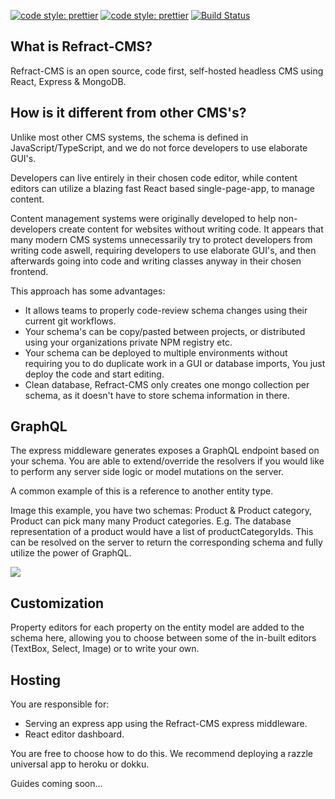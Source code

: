 [![code style: prettier](https://img.shields.io/badge/code_style-prettier-ff69b4.svg?style=flat-square)](https://github.com/prettier/prettier) [![code style: prettier](https://camo.githubusercontent.com/92e9f7b1209bab9e3e9cd8cdf62f072a624da461/68747470733a2f2f666c61742e62616467656e2e6e65742f62616467652f4275696c74253230576974682f547970655363726970742f626c7565)](https://github.com/microsoft/TypeScript) [![Build Status](https://bechmannlimited.visualstudio.com/Refract-CMS/_apis/build/status/Refract-CMS-Build?branchName=develop)](https://bechmannlimited.visualstudio.com/Refract-CMS/_build/latest?definitionId=51&branchName=develop)

## What is Refract-CMS?

Refract-CMS is an open source, code first, self-hosted headless CMS using React, Express & MongoDB.

## How is it different from other CMS's?

Unlike most other CMS systems, the schema is defined in JavaScript/TypeScript, and we do not force developers to use elaborate GUI's.

Developers can live entirely in their chosen code editor, while content editors can utilize a blazing fast React based single-page-app, to manage content.

Content management systems were originally developed to help non-developers create content for websites without writing code. It appears that many modern CMS systems unnecessarily try to protect developers from writing code aswell, requiring developers to use elaborate GUI's, and then afterwards going into code and writing classes anyway in their chosen frontend.

This approach has some advantages:

- It allows teams to properly code-review schema changes using their current git workflows.
- Your schema's can be copy/pasted between projects, or distributed using your organizations private NPM registry etc.
- Your schema can be deployed to multiple environments without requiring you to do duplicate work in a GUI or database imports, You just deploy the code and start editing.
- Clean database, Refract-CMS only creates one mongo collection per schema, as it doesn't have to store schema information in there.

## GraphQL

The express middleware generates exposes a GraphQL endpoint based on your schema. You are able to extend/override the resolvers if you would like to perform any server side logic or model mutations on the server.

A common example of this is a reference to another entity type.

Image this example, you have two schemas: Product & Product category, Product can pick many many Product categories.
E.g. The database representation of a product would have a list of productCategoryIds. This can be resolved on the server to return the corresponding schema and fully utilize the power of GraphQL.

![](./assets/graphql-screenshot.png)

## Customization

Property editors for each property on the entity model are added to the schema here, allowing you to choose between some of the in-built editors (TextBox, Select, Image) or to write your own.

## Hosting

You are responsible for:

- Serving an express app using the Refract-CMS express middleware.
- React editor dashboard.

You are free to choose how to do this. We recommend deploying a razzle universal app to heroku or dokku.

Guides coming soon...
